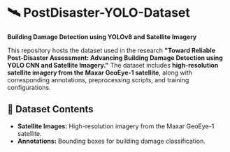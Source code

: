 # 🛰️ PostDisaster-YOLO-Dataset

**Building Damage Detection using YOLOv8 and Satellite Imagery**  

This repository hosts the dataset used in the research **"Toward Reliable Post-Disaster Assessment: Advancing Building Damage Detection using YOLO CNN and Satellite Imagery."** The dataset includes **high-resolution satellite imagery from the Maxar GeoEye-1 satellite**, along with corresponding annotations, preprocessing scripts, and training configurations.


## 📂 Dataset Contents
- **Satellite Images:** High-resolution imagery from the Maxar GeoEye-1 satellite.
- **Annotations:** Bounding boxes for building damage classification.
